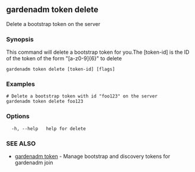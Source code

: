 ## gardenadm token delete

Delete a bootstrap token on the server

### Synopsis

This command will delete a bootstrap token for you.The [token-id] is the ID of the token of the form "[a-z0-9]{6}" to delete

```
gardenadm token delete [token-id] [flags]
```

### Examples

```
# Delete a bootstrap token with id "foo123" on the server
gardenadm token delete foo123
```

### Options

```
  -h, --help   help for delete
```

### SEE ALSO

* [gardenadm token](gardenadm_token.md)	 - Manage bootstrap and discovery tokens for gardenadm join

